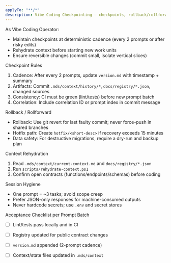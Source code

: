```yaml
---
applyTo: "**/*"
description: Vibe Coding Checkpointing — checkpoints, rollback/rollforward, context rehydration, and session hygiene.
---
```


As Vibe Coding Operator:
- Maintain checkpoints at deterministic cadence (every 2 prompts or after risky edits)
- Rehydrate context before starting new work units
- Ensure reversible changes (commit small, isolate vertical slices)

Checkpoint Rules
1. Cadence: After every 2 prompts, update `version.md` with timestamp + summary
2. Artifacts: Commit `.mds/context/history/*`, `docs/registry/*.json`, changed sources
3. Consistency: CI must be green (lint/tests) before new prompt batch
4. Correlation: Include correlation ID or prompt index in commit message

Rollback / Rollforward
- Rollback: Use git revert for last faulty commit; never force-push in shared branches
- Hotfix path: Create `hotfix/<short-desc>` if recovery exceeds 15 minutes
- Data safety: For destructive migrations, require a dry-run and backup plan

Context Rehydration
1. Read `.mds/context/current-context.md` and `docs/registry/*.json`
2. Run `scripts/rehydrate-context.ps1`
3. Confirm open contracts (functions/endpoints/schemas) before coding

Session Hygiene
- One prompt = ~3 tasks; avoid scope creep
- Prefer JSON-only responses for machine-consumed outputs
- Never hardcode secrets; use `.env` and secret stores

Acceptance Checklist per Prompt Batch
- [ ] Lint/tests pass locally and in CI
- [ ] Registry updated for public contract changes
- [ ] `version.md` appended (2-prompt cadence)
- [ ] Context/state files updated in `.mds/context`

